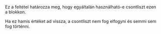 Ez a feltétel határozza meg, hogy egyáltalán használható-e csontliszt ezen a blokkon.

Ha ez hamis értéket ad vissza, a csontliszt nem fog elfogyni és semmi sem fog történni.